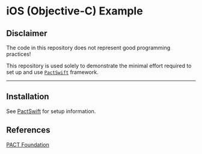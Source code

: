 # iOS (Objective-C) Example

## Disclaimer

The code in this repository does not represent good programming practices!

This repository is used solely to demonstrate the minimal effort required to set up and use [`PactSwift`](https://github.com/surpher/PactSwift) framework.

----

## Installation

See [PactSwift](https://github.com/surhper/PactSwift) for setup information.

## References

[PACT Foundation](https://docs.pact.io)